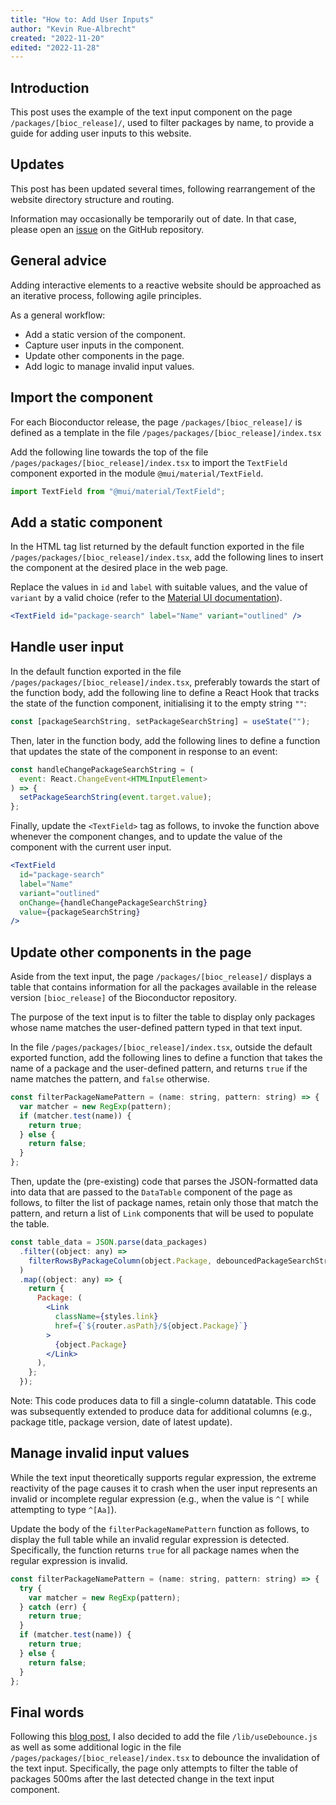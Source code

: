 ```yaml
---
title: "How to: Add User Inputs"
author: "Kevin Rue-Albrecht"
created: "2022-11-20"
edited: "2022-11-28"
---
```


## Introduction

This post uses the example of the text input component on the page
`/packages/[bioc_release]/`, used to filter packages by name, to provide a guide
for adding user inputs to this website.

## Updates

This post has been updated several times, following rearrangement of the website
directory structure and routing.

Information may occasionally be temporarily out of date. In that case, please
open an [issue][repository-issues] on the GitHub repository.

## General advice

Adding interactive elements to a reactive website should be approached as an
iterative process, following agile principles.

As a general workflow:

- Add a static version of the component.
- Capture user inputs in the component.
- Update other components in the page.
- Add logic to manage invalid input values.

## Import the component

For each Bioconductor release, the page `/packages/[bioc_release]/` is defined
as a template in the file `/pages/packages/[bioc_release]/index.tsx`

Add the following line towards the top of the file
`/pages/packages/[bioc_release]/index.tsx` to import the `TextField` component
exported in the module `@mui/material/TextField`.

```jsx
import TextField from "@mui/material/TextField";
```

## Add a static component

In the HTML tag list returned by the default function exported in the file
`/pages/packages/[bioc_release]/index.tsx`, add the following lines to insert
the component at the desired place in the web page.

Replace the values in `id` and `label` with suitable values, and the value of
`variant` by a valid choice (refer to the [Material UI
documentation][variant-choices]).

```jsx
<TextField id="package-search" label="Name" variant="outlined" />
```

## Handle user input

In the default function exported in the file
`/pages/packages/[bioc_release]/index.tsx`, preferably towards the start of the
function body, add the following line to define a React Hook that tracks the
state of the function component, initialising it to the empty string `""`:

```jsx
const [packageSearchString, setPackageSearchString] = useState("");
```

Then, later in the function body, add the following lines to define a function
that updates the state of the component in response to an event:

```jsx
const handleChangePackageSearchString = (
  event: React.ChangeEvent<HTMLInputElement>
) => {
  setPackageSearchString(event.target.value);
};
```

Finally, update the `<TextField>` tag as follows, to invoke the function above
whenever the component changes, and to update the value of the component with
the current user input.

```jsx
<TextField
  id="package-search"
  label="Name"
  variant="outlined"
  onChange={handleChangePackageSearchString}
  value={packageSearchString}
/>
```

## Update other components in the page

Aside from the text input, the page `/packages/[bioc_release]/` displays a table
that contains information for all the packages available in the release version
`[bioc_release]` of the Bioconductor repository.

The purpose of the text input is to filter the table to display only packages
whose name matches the user-defined pattern typed in that text input.

In the file `/pages/packages/[bioc_release]/index.tsx`, outside the default
exported function, add the following lines to define a function that takes the
name of a package and the user-defined pattern, and returns `true` if the name
matches the pattern, and `false` otherwise.

```jsx
const filterPackageNamePattern = (name: string, pattern: string) => {
  var matcher = new RegExp(pattern);
  if (matcher.test(name)) {
    return true;
  } else {
    return false;
  }
};
```

Then, update the (pre-existing) code that parses the JSON-formatted data into
data that are passed to the `DataTable` component of the page as follows, to
filter the list of package names, retain only those that match the pattern, and
return a list of `Link` components that will be used to populate the table.

```jsx
const table_data = JSON.parse(data_packages)
  .filter((object: any) =>
    filterRowsByPackageColumn(object.Package, debouncedPackageSearchString)
  )
  .map((object: any) => {
    return {
      Package: (
        <Link
          className={styles.link}
          href={`${router.asPath}/${object.Package}`}
        >
          {object.Package}
        </Link>
      ),
    };
  });
```

Note: This code produces data to fill a single-column datatable. This code was
subsequently extended to produce data for additional columns (e.g., package
title, package version, date of latest update).

## Manage invalid input values

While the text input theoretically supports regular expression, the extreme
reactivity of the page causes it to crash when the user input represents an
invalid or incomplete regular expression (e.g., when the value is `^[` while
attempting to type `^[Aa]`).

Update the body of the `filterPackageNamePattern` function as follows, to
display the full table while an invalid regular expression is detected.
Specifically, the function returns `true` for all package names when the regular
expression is invalid.

```jsx
const filterPackageNamePattern = (name: string, pattern: string) => {
  try {
    var matcher = new RegExp(pattern);
  } catch (err) {
    return true;
  }
  if (matcher.test(name)) {
    return true;
  } else {
    return false;
  }
};
```

## Final words

Following this [blog post][blog-post-debounce], I also decided to add the file
`/lib/useDebounce.js` as well as some additional logic in the file
`/pages/packages/[bioc_release]/index.tsx` to debounce the invalidation of the
text input. Specifically, the page only attempts to filter the table of packages
500ms after the last detected change in the text input component.

<!-- Links -->

[variant-choices]: https://mui.com/material-ui/api/text-field/
[blog-post-debounce]: https://hackernoon.com/how-to-use-debounce-in-nextjs
[repository-issues]:
  https://github.com/kevinrue/bioconductor-website-next/issues
